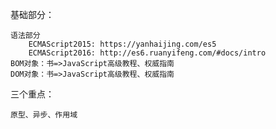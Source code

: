 基础部分：

    语法部分
        ECMAScript2015: https://yanhaijing.com/es5
        ECMAScript2016: http://es6.ruanyifeng.com/#docs/intro 
    BOM对象：书=>JavaScript高级教程、权威指南
    DOM对象：书=>JavaScript高级教程、权威指南
    
三个重点：

    原型、异步、作用域